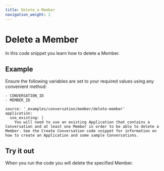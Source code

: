 ```yaml
---
title: Delete a Member
navigation_weight: 2
---
```


# Delete a Member

In this code snippet you learn how to delete a Member.

## Example

Ensure the following variables are set to your required values using any convenient method:

```snippet_variables
- CONVERSATION_ID
- MEMBER_ID
```

```code_snippets
source: '_examples/conversation/member/delete-member'
application:
  use_existing: |
    You will need to use an existing Application that contains a Conversation and at least one Member in order to be able to delete a Member. See the Create Conversation code snippet for information on how to create an Application and some sample Conversations.
```

## Try it out

When you run the code you will delete the specified Member.
